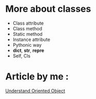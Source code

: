 # More about classes
* Class attribute
* Class method
* Static method
* Instance attribute
* Pythonic way 
* __dict__, __str__, __repre__
* Self, Cls


# Article by me :
[Understand Oriented Object](https://2533.medium.com/understand-objet-oriented-in-python-pythonic-way-e57f33e5dede)
